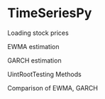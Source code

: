 # TimeSeriesPy
Loading stock prices

EWMA estimation

GARCH estimation

UintRootTesting Methods

Comparison of EWMA, GARCH
